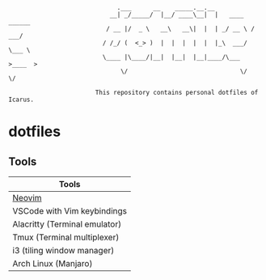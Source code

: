 ```
                              .___      __    _____.__.__
                            __| _/_____/  |__/ ____\__|  |   ____   ______
                           / __ |/  _ \   __\   __\|  |  | _/ __ \ /  ___/
                          / /_/ (  <_> )  |  |  |  |  |  |_\  ___/ \___ \
                          \____ |\____/|__|  |__|  |__|____/\___  >____  >
                               \/                               \/     \/

                        This repository contains personal dotfiles of Icarus.
```

# dotfiles

## Tools

| Tools                         |
| ----------------------------- |
| [Neovim][]                    |
| VSCode with Vim keybindings   |
| Alacritty (Terminal emulator) |
| Tmux (Terminal multiplexer)   |
| i3 (tiling window manager)    |
| Arch Linux (Manjaro)          |

[Neovim]: https://github.com/HicaroD/nvim-cfg-lua
